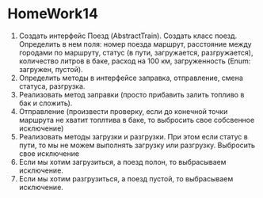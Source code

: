 # HomeWork14
1. Создать интерфейс Поезд (AbstractTrain). Создать класс поезд. Определить в нем поля: номер поезда
маршрут, расстояние между городами по маршруту, статус (в пути, загружается, разгружается), количество литров
в баке, расход на 100 км, загруженность (Enum: загружен, пустой).
2. Определить методы в интерфейсе заправка, отправление, смена статуса, разгрузка.
3. Реализовать метод заправки (просто прибавить залить топливо в бак и сложить).
4. Отправление (произвести проверку, если до конечной точки маршрута не хватит топлтива в баке, то выбросить свое собсвенное исключение)
5. Реализовать методы загрузки и разгрузки. При этом если статус в пути, то мы не можем выполнять загрузку или разгрузку. Выбросить свое исключение
6.  Если мы хотим загрузиться, а поезд полон, то выбрасываем исключение. 
7. Если мы хотим разгрузиться, а поезд пустой, то выбрасываем исключение.

